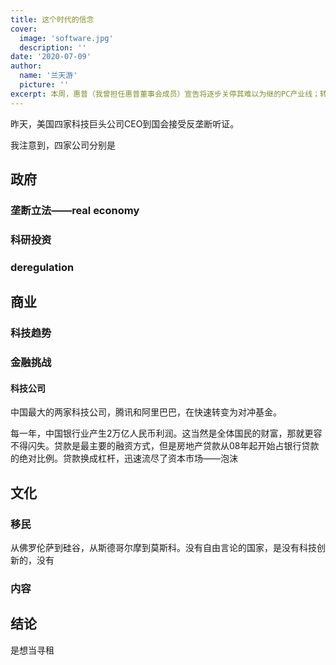 ```yaml
---
title: 这个时代的信念
cover:
  image: 'software.jpg'
  description: ''
date: '2020-07-09'
author:
  name: '兰天游'    
  picture: ''
excerpt: 本周，惠普（我曾担任惠普董事会成员）宣告将逐步关停其难以为继的PC产业线；转而加大投资软件业务，因为软件业务有更大增长潜力。这两条消息震惊了科技业。但是这两条消息与我观察到的一个趋势，一个让我对未来美国和世界经济增长非常乐观的趋势，正相符合。哪怕股市最近在经历大幅震荡。
---
```


昨天，美国四家科技巨头公司CEO到国会接受反垄断听证。

我注意到，四家公司分别是

## 政府

### 垄断立法——real economy

### 科研投资

### deregulation

## 商业

### 科技趋势

### 金融挑战

#### 科技公司

中国最大的两家科技公司，腾讯和阿里巴巴，在快速转变为对冲基金。

每一年，中国银行业产生2万亿人民币利润。这当然是全体国民的财富，那就更容不得闪失。贷款是最主要的融资方式，但是房地产贷款从08年起开始占银行贷款的绝对比例。贷款换成杠杆，迅速流尽了资本市场——泡沫

## 文化

### 移民

从佛罗伦萨到硅谷，从斯德哥尔摩到莫斯科。没有自由言论的国家，是没有科技创新的，没有

### 内容

## 结论

是想当寻租